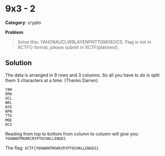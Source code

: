# 9x3 - 2
**Category**: crypto

**Problem**:
> Solve this: YAHORAUCLWRLAYENPNTTGMOEOCS. 
> Flag is not in XCTF{} format, please submit in XCTF{plaintext}.

## Solution
The data is arranged in 9 rows and 3 columns. So all you have to do is split them 3 characters at a time. (Thanks Darren)
```
YAH
ORA
UCL
WRL
AYE
NPN
TTG
MOE
OCS
```

Reading from top to bottom from column to column will give you: `YOUWANTMOARCRYPTOCHALLENGES`

The flag: `XCTF{YOUWANTMOARCRYPTOCHALLENGES}`